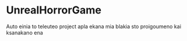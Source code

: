 # UnrealHorrorGame
Auto einia to teleuteo project apla ekana mia blakia sto proigoumeno kai ksanakano ena
